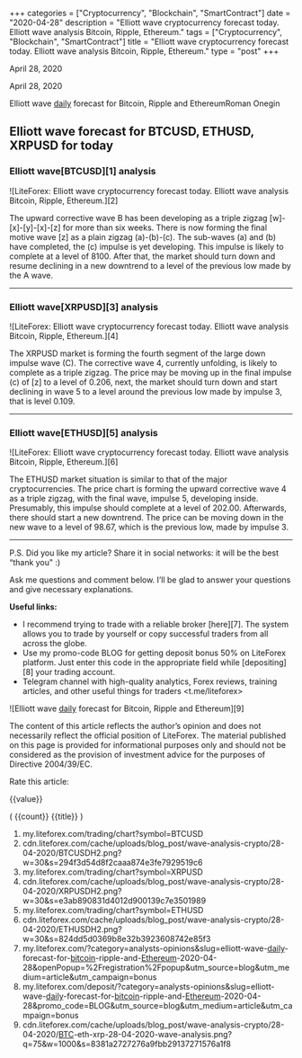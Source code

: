 +++
categories = ["Cryptocurrency", "Blockchain", "SmartContract"]
date = "2020-04-28"
description = "Elliott wave cryptocurrency forecast today. Elliott wave analysis Bitcoin, Ripple, Ethereum."
tags = ["Cryptocurrency", "Blockchain", "SmartContract"]
title = "Elliott wave cryptocurrency forecast today. Elliott wave analysis Bitcoin, Ripple, Ethereum."
type = "post"
+++

April 28, 2020

April 28, 2020

Elliott wave [daily](https://www.fintecher.org/2020/03/03/forex-trading-daily-strategy/) forecast for Bitcoin, Ripple and EthereumRoman Onegin

## Elliott wave forecast for BTCUSD, ETHUSD, XRPUSD for today

###  **Elliott wave[BTCUSD][1] analysis**

![LiteForex: Elliott wave cryptocurrency forecast today. Elliott wave
analysis Bitcoin, Ripple, Ethereum.][2]

The upward corrective wave B has been developing as a triple zigzag
[w]-[x]-[y]-[x]-[z] for more than six weeks. There is now forming the
final motive wave [z] as a plain zigzag (a)-(b)-(c). The sub-waves (a)
and (b) have completed, the (c) impulse is yet developing. This impulse
is likely to complete at a level of 8100. After that, the market should
turn down and resume declining in a new downtrend to a level of the
previous low made by the A wave.

* * *

###  **Elliott wave[XRPUSD][3] analysis**

![LiteForex: Elliott wave cryptocurrency forecast today. Elliott wave
analysis Bitcoin, Ripple, Ethereum.][4]

The XRPUSD market is forming the fourth segment of the large down
impulse wave (C). The corrective wave 4, currently unfolding, is likely
to complete as a triple zigzag. The price may be moving up in the final
impulse (c) of [z] to a level of 0.206, next, the market should turn
down and start declining in wave 5 to a level around the previous low
made by impulse 3, that is level 0.109.

* * *

###  **Elliott wave[ETHUSD][5] analysis**

![LiteForex: Elliott wave cryptocurrency forecast today. Elliott wave
analysis Bitcoin, Ripple, Ethereum.][6]

The ETHUSD market situation is similar to that of the major
cryptocurrencies. The price chart is forming the upward corrective wave
4 as a triple zigzag, with the final wave, impulse 5, developing inside.
Presumably, this impulse should complete at a level of 202.00.
Afterwards, there should start a new downtrend. The price can be moving
down in the new wave to a level of 98.67, which is the previous low,
made by impulse 3.

* * *

P.S. Did you like my article? Share it in social networks: it will be
the best “thank you" :)

Ask me questions and comment below. I’ll be glad to answer your
questions and give necessary explanations.

 **Useful links:**

  * I recommend trying to trade with a reliable broker [here][7]. The system allows you to trade by yourself or copy successful traders from all across the globe.
  * Use my promo-code BLOG for getting deposit bonus 50% on LiteForex platform. Just enter this code in the appropriate field while [depositing][8] your trading account.
  * Telegram channel with high-quality analytics, Forex reviews, training articles, and other useful things for traders <t.me/liteforex>

![Elliott wave [daily](https://www.fintecher.org/2020/03/03/forex-trading-daily-strategy/) forecast for Bitcoin, Ripple and Ethereum][9]

The content of this article reflects the author’s opinion and does not
necessarily reflect the official position of LiteForex. The material
published on this page is provided for informational purposes only and
should not be considered as the provision of investment advice for the
purposes of Directive 2004/39/EC.

Rate this article:

{{value}}

( {{count}} {{title}} )

   1. my.liteforex.com/trading/chart?symbol=BTCUSD
   2. cdn.liteforex.com/cache/uploads/blog_post/wave-analysis-crypto/28-04-2020/BTCUSDH2.png?w=30&s=294f3d54d8f2caaa874e3fe7929519c6
   3. my.liteforex.com/trading/chart?symbol=XRPUSD
   4. cdn.liteforex.com/cache/uploads/blog_post/wave-analysis-crypto/28-04-2020/XRPUSDH2.png?w=30&s=e3ab890831d4012d900139c7e3501989
   5. my.liteforex.com/trading/chart?symbol=ETHUSD
   6. cdn.liteforex.com/cache/uploads/blog_post/wave-analysis-crypto/28-04-2020/ETHUSDH2.png?w=30&s=824dd5d0369b8e32b3923608742e85f3
   7. my.liteforex.com/?category=analysts-opinions&slug=elliott-wave-[daily](https://www.fintecher.org/2020/03/03/forex-trading-daily-strategy/)-forecast-for-[bitcoin](https://www.letsplayfx.com/blog/forex-for-bitcoin/)-ripple-and-[Ethereum](https://www.playgroundfx.com/blog/the-creator-of-ethereum/)-2020-04-28&openPopup=%2Fregistration%2Fpopup&utm_source=blog&utm_medium=article&utm_campaign=bonus
   8. my.liteforex.com/deposit/?category=analysts-opinions&slug=elliott-wave-[daily](https://www.fintecher.org/2020/03/03/forex-trading-daily-strategy/)-forecast-for-[bitcoin](https://www.letsplayfx.com/blog/forex-for-bitcoin/)-ripple-and-[Ethereum](https://www.playgroundfx.com/blog/the-creator-of-ethereum/)-2020-04-28&promo_code=BLOG&utm_source=blog&utm_medium=article&utm_campaign=bonus
   9. cdn.liteforex.com/cache/uploads/blog_post/wave-analysis-crypto/28-04-2020/[BTC](https://www.playgroundfx.com/blog/who-is-the-creator-of-bitcoin/)-eth-xrp-28-04-2020-wave-analysis.png?q=75&w=1000&s=8381a2727276a9fbb29137271576a1f8
